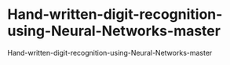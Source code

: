 # Hand-written-digit-recognition-using-Neural-Networks-master
Hand-written-digit-recognition-using-Neural-Networks-master
